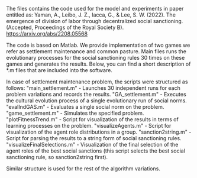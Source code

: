 The files contains the code used for the model and experiments in paper entitled as:
Yaman, A., Leibo, J. Z., Iacca, G., & Lee, S. W. (2022). The emergence of division of labor through decentralized social sanctioning. 
(Accepted, Proceedings of the Royal Society B). https://arxiv.org/abs/2208.05568

The code is based on Matlab. We provide implementation of two games we refer as settlement maintenance and common pasture. Main files runs the evolutionary processes for the social sanctioning rules 30 times on these games and generates the results. Below, you can find a short description of *.m files that are included into the software.

In case of settlement maintenance problem, the scripts were structured as follows:
"main_settlement.m" - Launches 30 independent runs for each problem variations and records the results.
"GA_settlement.m" - Executes the cultural evolution process of a single evolutionary run of social norms.
"evalIndGAS.m" - Evaluates a single social norm on the problem.
"game_settlement.m" - Simulates the specified problem.
"plotFitnessTrend.m" - Script for visualization of the results in terms of learning processes on the problem.
"visualizeAgents.m" - Script for visualization of the agent role distributions in a group.
"sanction2string.m" - Script for parsing the results to a string form of social sanctioning rules.
"visualizeFinalSelections.m" - Visualization of the final selection of the agent roles of the best social sanctions (this script selects the best social sanctioning rule, so sanction2string first).

Similar structure is used for the rest of the algorithm variations.
